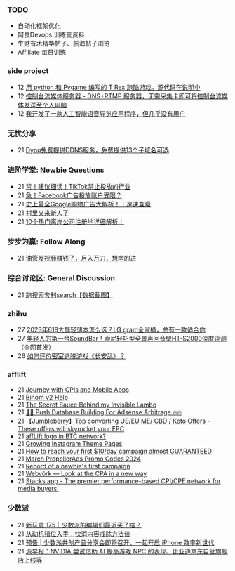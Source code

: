 ### TODO
-  自动化框架优化
-  阿良Devops 训练营资料
-  生财有术精华帖子、航海帖子浏览
-  Affiliate 每日训练

### side project
<!-- sideproject:START -->
-  12 [用 python 和 Pygame 编写的 T Rex 跑酷游戏。源代码在说明中](https://www.youtube.com/watch?v=pZySIXSelCA)
-  12 [控制台流媒体服务器 - DNS+RTMP 服务器，无需采集卡即可将控制台流媒体发送至个人电脑](https://github.com/Aioros/console-streaming-server)
-  12 [我开发了一款人工智能语音导览应用程序，但几乎没有用户](https://www.reddit.com/r/SideProject/comments/18gpp0e/ive_built_an_ai_audio_tour_app_but_have_almost_no/)<!-- sideproject:END -->


### 无忧分享
<!-- ruyo:START -->
-  21 [Dynu免费提供DDNS服务，免费提供13个子域名可选](https://51.ruyo.net/18625.html)<!-- ruyo:END -->

### 进阶学堂: Newbie Questions
<!-- advertcn1:START -->
-  21 [禁！建议细读！TikTok禁止投放的行业](https://www.advertcn.com/thread-114406-1-1.html)
-  21 [急！Facebook广告投放账户受限？](https://www.advertcn.com/thread-114405-1-1.html)
-  21 [史上最全Google购物广告大解析！！速速查看](https://www.advertcn.com/thread-114404-1-1.html)
-  21 [村里又来新人了](https://www.advertcn.com/thread-114402-1-1.html)
-  21 [10个热门离岸公司注册地详细解析！](https://www.advertcn.com/thread-114400-1-1.html)<!-- advertcn1:END -->

### 步步为赢: Follow Along
<!-- advertcn2:START -->
-  21 [油管发视频赚钱了，月入万刀，想学的进](https://www.advertcn.com/thread-114401-1-1.html)<!-- advertcn2:END -->

### 综合讨论区: General Discussion
<!-- advertcn3:START -->
-  21 [跑搜索套利search【数据截图】](https://www.advertcn.com/thread-114396-1-1.html)<!-- advertcn3:END -->


### zhihu
<!-- zhihu:START -->
-  27 [2023年618大屏轻薄本怎么选？LG gram全家桶，总有一款适合你](http://zhuanlan.zhihu.com/p/632641888?utm_campaign=rss&utm_medium=rss&utm_source=rss&utm_content=title)
-  27 [年轻人的第一台SoundBar！索尼轻巧型全景声回音壁HT-S2000深度评测（全网首发）](http://zhuanlan.zhihu.com/p/630990296?utm_campaign=rss&utm_medium=rss&utm_source=rss&utm_content=title)
-  26 [如何评价密室逃脱游戏《长安乱》？](http://www.zhihu.com/question/563950552/answer/3045961312?utm_campaign=rss&utm_medium=rss&utm_source=rss&utm_content=title)<!-- zhihu:END -->

### afflift
<!-- afflift:START -->
-  21 [Journey with CPIs and Mobile Apps](https://afflift.com/f/threads/journey-with-cpis-and-mobile-apps.12762/)
-  21 [Binom v2 Help](https://afflift.com/f/threads/binom-v2-help.12511/)
-  21 [The Secret Sauce Behind my Invisible Lambo](https://afflift.com/f/threads/the-secret-sauce-behind-my-invisible-lambo.12845/)
-  21 [🚀🚀 Push Database Building For Adsense Arbitrage 🔥🔥](https://afflift.com/f/threads/%F0%9F%9A%80%F0%9F%9A%80-push-database-building-for-adsense-arbitrage-%F0%9F%94%A5%F0%9F%94%A5.12824/)
-  21 [【Jumbleberry】Top converting US/EU ME/ CBD / Keto Offers - These offers will skyrocket your EPC](https://afflift.com/f/threads/%E3%80%90jumbleberry%E3%80%91top-converting-us-eu-me-cbd-keto-offers-these-offers-will-skyrocket-your-epc.12642/)
-  21 [affLift logo in BTC network?](https://afflift.com/f/threads/afflift-logo-in-btc-network.12816/)
-  21 [Growing Instagram Theme Pages](https://afflift.com/f/threads/growing-instagram-theme-pages.12406/)
-  21 [How to reach your first $10/day campaign almost GUARANTEED](https://afflift.com/f/threads/how-to-reach-your-first-10-day-campaign-almost-guaranteed.7430/)
-  21 [March PropellerAds Promo Codes 2024](https://afflift.com/f/threads/march-propellerads-promo-codes-2024.12746/)
-  21 [Record of a newbie&#39;s first campaign](https://afflift.com/f/threads/record-of-a-newbies-first-campaign.12826/)
-  21 [Webvõrk — Look at the CPA in a new way](https://afflift.com/f/threads/webv%C3%B5rk-%E2%80%94-look-at-the-cpa-in-a-new-way.2820/)
-  21 [Stacks.app - The premier performance-based CPI/CPE network for media buyers!](https://afflift.com/f/threads/stacks-app-the-premier-performance-based-cpi-cpe-network-for-media-buyers.12761/)<!-- afflift:END -->

### 少数派
<!-- sspai:START -->
-  21 [新玩意 175｜少数派的编辑们最近买了啥？](https://sspai.com/post/87432)
-  21 [从动机错位入手：快消内容戒除方法谈](https://sspai.com/post/86260)
-  21 [预告 | 少数派共创产品分享会即将召开，一起开启 iPhone 效率新世代](https://sspai.com/post/87409)
-  21 [派早报：NVIDIA 尝试借助 AI 提高游戏 NPC 的表现、比亚迪京东自营旗舰店上线等](https://sspai.com/post/87418)<!-- sspai:END -->
